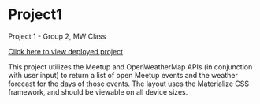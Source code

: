 # Project1

Project 1 - Group 2, MW Class

[Click here to view deployed project](https://kanikas01.github.io/Project1/)

This project utilizes the Meetup and OpenWeatherMap APIs (in conjunction with user input) to return a list of open Meetup events and the weather forecast for the days of those events.  The layout uses the Materialize CSS framework, and should be viewable on all device sizes.


